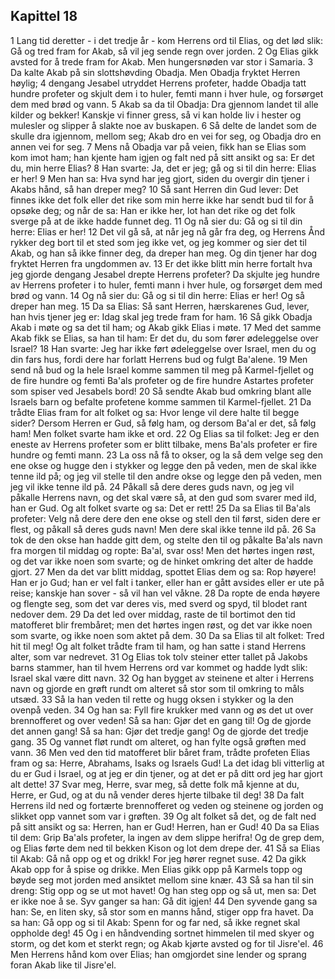 ## Kapittel 18

1 Lang tid deretter - i det tredje år - kom Herrens ord til Elias, og det lød slik: Gå og tred fram for Akab, så vil jeg sende regn over jorden.
2 Og Elias gikk avsted for å trede fram for Akab. Men hungersnøden var stor i Samaria.
3 Da kalte Akab på sin slottshøvding Obadja. Men Obadja fryktet Herren høylig;
4 dengang Jesabel utryddet Herrens profeter, hadde Obadja tatt hundre profeter og skjult dem i to huler, femti mann i hver hule, og forsørget dem med brød og vann.
5 Akab sa da til Obadja: Dra gjennom landet til alle kilder og bekker! Kanskje vi finner gress, så vi kan holde liv i hester og mulesler og slipper å slakte noe av buskapen.
6 Så delte de landet som de skulle dra igjennom, mellom seg; Akab dro en vei for seg, og Obadja dro en annen vei for seg.
7 Mens nå Obadja var på veien, fikk han se Elias som kom imot ham; han kjente ham igjen og falt ned på sitt ansikt og sa: Er det du, min herre Elias?
8 Han svarte: Ja, det er jeg; gå og si til din herre: Elias er her!
9 Men han sa: Hva synd har jeg gjort, siden du overgir din tjener i Akabs hånd, så han dreper meg?
10 Så sant Herren din Gud lever: Det finnes ikke det folk eller det rike som min herre ikke har sendt bud til for å opsøke deg; og når de sa: Han er ikke her, lot han det rike og det folk sverge på at de ikke hadde funnet deg.
11 Og nå sier du: Gå og si til din herre: Elias er her!
12 Det vil gå så, at når jeg nå går fra deg, og Herrens Ånd rykker deg bort til et sted som jeg ikke vet, og jeg kommer og sier det til Akab, og han så ikke finner deg, da dreper han meg. Og din tjener har dog fryktet Herren fra ungdommen av.
13 Er det ikke blitt min herre fortalt hva jeg gjorde dengang Jesabel drepte Herrens profeter? Da skjulte jeg hundre av Herrens profeter i to huler, femti mann i hver hule, og forsørget dem med brød og vann.
14 Og nå sier du: Gå og si til din herre: Elias er her! Og så dreper han meg.
15 Da sa Elias: Så sant Herren, hærskarenes Gud, lever, han hvis tjener jeg er: Idag skal jeg trede fram for ham.
16 Så gikk Obadja Akab i møte og sa det til ham; og Akab gikk Elias i møte.
17 Med det samme Akab fikk se Elias, sa han til ham: Er det du, du som fører ødeleggelse over Israel?
18 Han svarte: Jeg har ikke ført ødeleggelse over Israel, men du og din fars hus, fordi dere har forlatt Herrens bud og fulgt Ba'alene.
19 Men send nå bud og la hele Israel komme sammen til meg på Karmel-fjellet og de fire hundre og femti Ba'als profeter og de fire hundre Astartes profeter som spiser ved Jesabels bord!
20 Så sendte Akab bud omkring blant alle Israels barn og befalte profetene komme sammen til Karmel-fjellet.
21 Da trådte Elias fram for alt folket og sa: Hvor lenge vil dere halte til begge sider? Dersom Herren er Gud, så følg ham, og dersom Ba'al er det, så følg ham! Men folket svarte ham ikke et ord.
22 Og Elias sa til folket: Jeg er den eneste av Herrens profeter som er blitt tilbake, mens Ba'als profeter er fire hundre og femti mann.
23 La oss nå få to okser, og la så dem velge seg den ene okse og hugge den i stykker og legge den på veden, men de skal ikke tenne ild på; og jeg vil stelle til den andre okse og legge den på veden, men jeg vil ikke tenne ild på.
24 Påkall så dere deres guds navn, og jeg vil påkalle Herrens navn, og det skal være så, at den gud som svarer med ild, han er Gud. Og alt folket svarte og sa: Det er rett!
25 Da sa Elias til Ba'als profeter: Velg nå dere dere den ene okse og stell den til først, siden dere er flest, og påkall så deres guds navn! Men dere skal ikke tenne ild på.
26 Sa tok de den okse han hadde gitt dem, og stelte den til og påkalte Ba'als navn fra morgen til middag og ropte: Ba'al, svar oss! Men det hørtes ingen røst, og det var ikke noen som svarte; og de hinket omkring det alter de hadde gjort.
27 Men da det var blitt middag, spottet Elias dem og sa: Rop høyere! Han er jo Gud; han er vel falt i tanker, eller han er gått avsides eller er ute på reise; kanskje han sover - så vil han vel våkne.
28 Da ropte de enda høyere og flengte seg, som det var deres vis, med sverd og spyd, til blodet rant nedover dem.
29 Da det led over middag, raste de til bortimot den tid matofferet blir frembåret; men det hørtes ingen røst, og det var ikke noen som svarte, og ikke noen som aktet på dem.
30 Da sa Elias til alt folket: Tred hit til meg! Og alt folket trådte fram til ham, og han satte i stand Herrens alter, som var nedrevet.
31 Og Elias tok tolv steiner etter tallet på Jakobs barns stammer, han til hvem Herrens ord var kommet og hadde lydt slik: Israel skal være ditt navn.
32 Og han bygget av steinene et alter i Herrens navn og gjorde en grøft rundt om alteret så stor som til omkring to måls utsæd.
33 Så la han veden til rette og hugg oksen i stykker og la den ovenpå veden.
34 Og han sa: Fyll fire krukker med vann og øs det ut over brennofferet og over veden! Så sa han: Gjør det en gang til! Og de gjorde det annen gang! Så sa han: Gjør det tredje gang! Og de gjorde det tredje gang.
35 Og vannet fløt rundt om alteret, og han fylte også grøften med vann.
36 Men ved den tid matofferet blir båret fram, trådte profeten Elias fram og sa: Herre, Abrahams, Isaks og Israels Gud! La det idag bli vitterlig at du er Gud i Israel, og at jeg er din tjener, og at det er på ditt ord jeg har gjort alt dette!
37 Svar meg, Herre, svar meg, så dette folk må kjenne at du, Herre, er Gud, og at du nå vender deres hjerte tilbake til deg!
38 Da falt Herrens ild ned og fortærte brennofferet og veden og steinene og jorden og slikket opp vannet som var i grøften.
39 Og alt folket så det, og de falt ned på sitt ansikt og sa: Herren, han er Gud! Herren, han er Gud!
40 Da sa Elias til dem: Grip Ba'als profeter, la ingen av dem slippe herifra! Og de grep dem, og Elias førte dem ned til bekken Kison og lot dem drepe der.
41 Så sa Elias til Akab: Gå nå opp og et og drikk! For jeg hører regnet suse.
42 Da gikk Akab opp for å spise og drikke. Men Elias gikk opp på Karmels topp og bøyde seg mot jorden med ansiktet mellom sine knær.
43 Så sa han til sin dreng: Stig opp og se ut mot havet! Og han steg opp og så ut, men sa: Det er ikke noe å se. Syv ganger sa han: Gå dit igjen!
44 Den syvende gang sa han: Se, en liten sky, så stor som en manns hånd, stiger opp fra havet. Da sa han: Gå opp og si til Akab: Spenn for og far ned, så ikke regnet skal oppholde deg!
45 Og i en håndvending sortnet himmelen til med skyer og storm, og det kom et sterkt regn; og Akab kjørte avsted og for til Jisre'el.
46 Men Herrens hånd kom over Elias; han omgjordet sine lender og sprang foran Akab like til Jisre'el.
